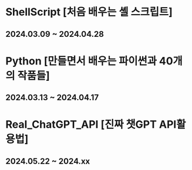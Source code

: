 # ShellScript [처음 배우는 셸 스크립트]
## 2024.03.09 ~ 2024.04.28

# Python [만들면서 배우는 파이썬과 40개의 작품들]
## 2024.03.13 ~ 2024.04.17

# Real_ChatGPT_API [진짜 챗GPT API활용법]
## 2024.05.22 ~ 2024.xx